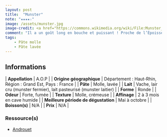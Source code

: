```yaml
---
layout: post
title:  "Munster"
note: "★★★★☆"
image: /assets/munster.jpg
image-credit: <a href="https://commons.wikimedia.org/wiki/File:Munster_01.jpg">Pierre-Yves Beaudouin / Wikimedia Commons</a>
comment: "Il a un goût long en bouche et puissant ! Proche de l’Époisses malgré une pâte moins coulante, c’est un fromage avec un sacré caractère !"
tags:
    - Pâte molle
    - Pâte lavée
---
```


## Informations

| **Appellation** | A.O.P |
| **Origine géographique** | Département : Haut-Rhin, Région : Grand Est, Pays : France   |
| **Pâte** | Molle, lavée |
| **Lait** | Vache, lair cru (munster fermier), lait pasteurisé (munster laitier) |
| **Forme** | Ronde |
| **Odeur** | Forte, fumée |
| **Texture** | Molle, crémeuse |
| **Affinage** | 2 à 3 mois en cave humide |
| **Meilleure période de dégustation** | Mai à octobre |
| **Boisson(s)** | N/A |
| **Prix** | N/A |

### Ressource(s)
* [Androuet](http://androuet.com/Munster-133.html)